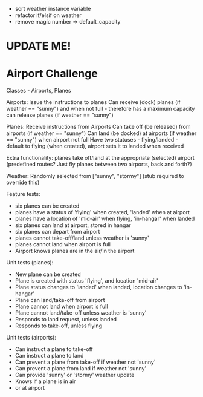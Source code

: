 - sort weather instance variable
- refactor if/elsif on weather
- remove magic number => default_capacity


UPDATE ME!
=========


Airport Challenge
=================

<!-- Task
-----

We have a request from a client to write the software to control the flow of planes at an airport. The planes can land and take off provided that the weather is sunny. Occasionally it may be stormy, in which case no planes can land or take off.  Here are the user stories that we worked out in collaboration with the client.

```
As a pilot
So that I can arrive at my specified destination
I would like to land my plane at the appropriate airport

As a pilot
So that I can set off for my specified destination
I would like to be able to take off from the appropriate airport

As an air traffic controller
So that I can avoid collisions
I want to be able to prevent airplanes landing when the airport if full

As an air traffic controller
So that I can avoid accidents
I want to be able to prevent airplanes landing when the weather is stormy
```

Your task is to test drive the creation a set of classes/modules to satisfy all the above user stories. You will need to use random number generator to set the weather (it is normally sunny but on rare occasions it may be stormy). In your tests, you'll need to use a stub to override random weather to ensure consistent test behaviour. Finally, every plane must have a status indicating whether it's flying or landed.

The existing tests in the spec folder, and base classes in the lib folder are provided merely as a general guide.  Please create more classes, unit and/or feature tests as appropriate.  The existing specs provide the layout of a set of pending unit tests, and a pending 'grand finale' feature test that combines a number of features. It is up to you to implement the tests and create additional tests as necessary.

For overriding random weather behaviour, please read the documentation to learn how to use test doubles: https://www.relishapp.com/rspec/rspec-mocks/docs . There’s an example of using a test double to test a die that’s relevant to testing random weather in the test.

As mentioned above the existing tests are there just for the inspiration if you need it. You don’t have to implement every single test there and you aren’t limited by the tests there either. Feel free to modify the tests as you see fit.

Please create separate files for every class, module and test suite.

The submission will be judged on the following criteria:

* Tests pass
* Tests coverage is good
* The code is elegant: every class has a clear responsibility, methods are short etc.

Note that is a practice 'Tech Test' of the kinds that employers use to screen developer applicants.  More detailed submission requirements/guidelines are in [CONTRIBUTING.md](CONTRIBUTING.md)

Finally, don’t overcomplicate things. This task isn’t as hard as it may seem at first.

* Finally submit a pull request before Monday at 9am with your solution or partial solution.  However much or little amount of code you wrote please please please submit a pull request before Monday at 9am -->

Classes - Airports, Planes

Airports: Issue the instructions to planes
          Can receive (dock) planes (if weather == "sunny") and when not full - therefore has a maximum capacity
          can release planes (if weather == "sunny")

Planes:   Receive instructions from Airports
          Can take off (be released) from airports (if weather == "sunny")
          Can land (be docked) at airports (if weather == "sunny") when airport not full
          Have two statuses - flying/landed - default to flying (when created), airport sets it to landed when received

Extra functionality: planes take off/land at the appropriate (selected) airport (predefined routes? Just fly planes between two airports, back and forth?)

Weather: Randomly selected from ["sunny", "stormy"] (stub required to override this)

Feature tests:

- six planes can be created
- planes have a status of 'flying' when created, 'landed' when at airport
- planes have a location of 'mid-air' when flying, 'in-hangar' when landed
- six planes can land at airport, stored in hangar
- six planes can depart from airport
- planes cannot take-off/land unless weather is 'sunny'
- planes cannot land when airport is full
- Airport knows planes are in the air/in the airport

Unit tests (planes):

- New plane can be created
- Plane is created with status 'flying', and location 'mid-air'
- Plane status changes to 'landed' when landed, location changes to 'in-hangar'
- Plane can land/take-off from airport
- Plane cannot land when airport is full
- Plane cannot land/take-off unless weather is 'sunny'
- Responds to land request, unless landed
- Responds to take-off, unless flying

Unit tests (airports):

- Can instruct a plane to take-off
- Can instruct a plane to land
- Can prevent a plane from take-off if weather not 'sunny'
- Can prevent a plane from land if weather not 'sunny'
- Can provide 'sunny' or 'stormy' weather update
- Knows if a plane is in air
- or at airport






















